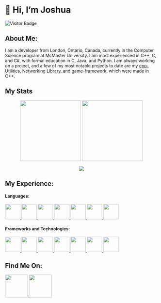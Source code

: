 # 👋 Hi, I’m Joshua

![Visitor Badge](https://komarev.com/ghpvc/?username=finjosh)

## About Me:

I am a developer from London, Ontario, Canada, currently in the Computer Science program at McMaster University. I am most experienced in C++, C, and C#, with formal education in C, Java, and Python. I am always working on a project, and a few of my most notable projects to date are my [cpp-Utilities](https://github.com/finjosh/cpp-Utilities), [Networking Library](https://github.com/finjosh/cpp-Networking-Library), and [game-framework](https://github.com/finjosh/game-framework), which were made in C++.

<h2> My Stats </h2>
<p align="center" href="https://github.com/finjosh">
  <img height=200 style="text-align: center;" src="https://github-readme-stats.vercel.app/api?username=finjosh&show_icons=true&theme=tokyonight&hide_border=true&rank_icon=github" />
  <img height=200 style="text-align: center;" src="https://github-readme-stats.vercel.app/api/top-langs/?username=finjosh&theme=tokyonight&hide_border=true" />
</p>
<p align="center">
  <img src="https://github-readme-stats.vercel.app/api/wakatime?username=finjosh&theme=tokyonight&hide_border=true" />
</p>

<h2>My Experience:</h2>
<h4>Languages:</h4>
<a href="https://en.cppreference.com/w/cpp/language">
	<img
		src="https://upload.wikimedia.org/wikipedia/commons/thumb/1/18/ISO_C%2B%2B_Logo.svg/1200px-ISO_C%2B%2B_Logo.svg.png"
		style="height: 50px; width: auto"
	/>
</a>
<a href="https://en.cppreference.com/w/c/language">
	<img
		src="https://upload.wikimedia.org/wikipedia/commons/thumb/1/18/C_Programming_Language.svg/695px-C_Programming_Language.svg.png"
		style="height: 50px; width: auto"
	/>
</a>
<a href="https://learn.microsoft.com/en-us/dotnet/csharp/">
	<img
		src="https://www.netgen.co.za/wp-content/uploads/2022/03/C-image-for-Netgen-1024x1024.png"
		style="height: 50px; width: auto"
	/>
</a>
<a href="https://www.java.com/en/">
	<img
		src="https://www.openpolicyagent.org/assets/images/opa-wasm-java-f5dd86c3ef6ef3f85acf14f07bf0daa8.png"
		style="height: 50px; width: auto"
	/>
</a>
<a href="https://www.python.org/">
	<img
		src="https://upload.wikimedia.org/wikipedia/commons/thumb/c/c3/Python-logo-notext.svg/121px-Python-logo-notext.svg.png"
		style="height: 50px; width: auto"
	/>
</a>
<a href="https://elm-lang.org/">
	<img
		src="https://upload.wikimedia.org/wikipedia/commons/thumb/f/f3/Elm_logo.svg/2048px-Elm_logo.svg.png"
		style="height: 50px; width: auto"
	/>
</a>
<a href="https://www.gnu.org/software/make/manual/make.html">
	<img
		src="https://static-00.iconduck.com/assets.00/makefile-icon-2048x1831-10j9gh4v.png"
		style="height: 50px; width: auto"
	/>
</a>

<h4>Frameworks and Technologies:</h4>
<a href="https://code.visualstudio.com/">
	<img
		src="https://upload.wikimedia.org/wikipedia/commons/thumb/9/9a/Visual_Studio_Code_1.35_icon.svg/2048px-Visual_Studio_Code_1.35_icon.svg.png"
		style="height: 50px; width: auto"
	/>
</a>
<a href="https://www.sfml-dev.org/index.php">
	<img
		src="https://upload.wikimedia.org/wikipedia/commons/thumb/a/a0/SFML_Logo.svg/1200px-SFML_Logo.svg.png"
		style="height: 50px; width: auto"
	/>
</a>
<a href="https://box2d.org/">
	<img
		src="https://box2d.org/images/logo.svg"
		style="height: 50px; width: auto"
	/>
</a>
<a
	href="https://tgui.eu/">
	<img
		src="https://pbs.twimg.com/profile_images/561611228628271104/fzQgkWU5_400x400.png"
		style="height: 50px; width: auto"
	/>
</a>
<a
	href="https://www.raylib.com/">
	<img
		src="https://upload.wikimedia.org/wikipedia/commons/f/f4/Raylib_logo.png"
		style="height: 50px; width: auto"
	/>
</a>
<a
	href="https://godotengine.org/">
	<img
		src="https://upload.wikimedia.org/wikipedia/commons/thumb/6/6a/Godot_icon.svg/1200px-Godot_icon.svg.png"
		style="height: 50px; width: auto"
	/>
</a>
<a href="https://unity.com/">
	<img
		src="https://images.g2crowd.com/uploads/product/image/large_detail/large_detail_3de44ba8b1638979671c64379167d0b8/unity.jpeg"
		style="height: 50px; width: auto"
	/>
</a>

<h2>Find Me On:</h2>
<a href="https://www.linkedin.com/in/joshuafinemore/">
	<img
		src="https://upload.wikimedia.org/wikipedia/commons/thumb/c/ca/LinkedIn_logo_initials.png/640px-LinkedIn_logo_initials.png"
		style="height: 75px; width: auto"
	/>
</a>
<a href="https://finjosh.itch.io/">
	<img
		src="https://cdn2.steamgriddb.com/icon_thumb/8b33ab221257b074d1d967042ad1d9d0.png"
		style="height: 75px; width: auto"
	/>
</a>
